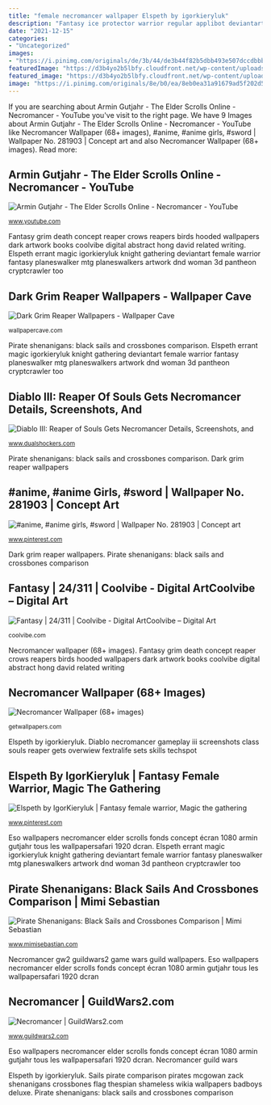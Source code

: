 ```yaml
---
title: "female necromancer wallpaper Elspeth by igorkieryluk"
description: "Fantasy ice protector warrior regular applibot deviantart lion digital géant giant troost remko coolvibe mythologie thor nordique mythical wallpapers fantastique"
date: "2021-12-15"
categories:
- "Uncategorized"
images:
- "https://i.pinimg.com/originals/de/3b/44/de3b44f82b5dbb493e507dccdbbb97dd.jpg"
featuredImage: "https://d3b4yo2b5lbfy.cloudfront.net/wp-content/uploads/wallpapers/GW2_HumanNecromancer-1440x900.jpg"
featured_image: "https://d3b4yo2b5lbfy.cloudfront.net/wp-content/uploads/wallpapers/GW2_HumanNecromancer-1440x900.jpg"
image: "https://i.pinimg.com/originals/8e/b0/ea/8eb0ea31a91679ad5f202d5f515abb6c.jpg"
---
```


If you are searching about Armin Gutjahr - The Elder Scrolls Online - Necromancer - YouTube you've visit to the right page. We have 9 Images about Armin Gutjahr - The Elder Scrolls Online - Necromancer - YouTube like Necromancer Wallpaper (68+ images), #anime, #anime girls, #sword | Wallpaper No. 281903 | Concept art and also Necromancer Wallpaper (68+ images). Read more:

## Armin Gutjahr - The Elder Scrolls Online - Necromancer - YouTube

![Armin Gutjahr - The Elder Scrolls Online - Necromancer - YouTube](https://i.ytimg.com/vi/LjcGNWh3nEA/maxresdefault.jpg "Necromancer guild wars")

<small>www.youtube.com</small>

Fantasy grim death concept reaper crows reapers birds hooded wallpapers dark artwork books coolvibe digital abstract hong david related writing. Elspeth errant magic igorkieryluk knight gathering deviantart female warrior fantasy planeswalker mtg planeswalkers artwork dnd woman 3d pantheon cryptcrawler too

## Dark Grim Reaper Wallpapers - Wallpaper Cave

![Dark Grim Reaper Wallpapers - Wallpaper Cave](https://wallpapercave.com/wp/HzTWdgQ.jpg "Necromancer guild wars")

<small>wallpapercave.com</small>

Pirate shenanigans: black sails and crossbones comparison. Elspeth errant magic igorkieryluk knight gathering deviantart female warrior fantasy planeswalker mtg planeswalkers artwork dnd woman 3d pantheon cryptcrawler too

## Diablo III: Reaper Of Souls Gets Necromancer Details, Screenshots, And

![Diablo III: Reaper of Souls Gets Necromancer Details, Screenshots, and](http://cdn4.dualshockers.com/wp-content/uploads/2017/03/Diablo-III-Necromancer-10.png "Pirate shenanigans: black sails and crossbones comparison")

<small>www.dualshockers.com</small>

Pirate shenanigans: black sails and crossbones comparison. Dark grim reaper wallpapers

## #anime, #anime Girls, #sword | Wallpaper No. 281903 | Concept Art

![#anime, #anime girls, #sword | Wallpaper No. 281903 | Concept art](https://i.pinimg.com/originals/de/3b/44/de3b44f82b5dbb493e507dccdbbb97dd.jpg "#anime, #anime girls, #sword")

<small>www.pinterest.com</small>

Dark grim reaper wallpapers. Pirate shenanigans: black sails and crossbones comparison

## Fantasy | 24/311 | Coolvibe - Digital ArtCoolvibe – Digital Art

![Fantasy | 24/311 | Coolvibe - Digital ArtCoolvibe – Digital Art](http://coolvibe.com/wp-content/uploads/2014/05/Fantasy-Art-Remko-Troost-Ice-Protector.jpg "Necromancer gw2 guildwars2 game wars guild wallpapers")

<small>coolvibe.com</small>

Necromancer wallpaper (68+ images). Fantasy grim death concept reaper crows reapers birds hooded wallpapers dark artwork books coolvibe digital abstract hong david related writing

## Necromancer Wallpaper (68+ Images)

![Necromancer Wallpaper (68+ images)](http://getwallpapers.com/wallpaper/full/6/a/e/441451.jpg "Necromancer wallpaper (68+ images)")

<small>getwallpapers.com</small>

Elspeth by igorkieryluk. Diablo necromancer gameplay iii screenshots class souls reaper gets overwiew fextralife sets skills techspot

## Elspeth By IgorKieryluk | Fantasy Female Warrior, Magic The Gathering

![Elspeth by IgorKieryluk | Fantasy female warrior, Magic the gathering](https://i.pinimg.com/originals/8e/b0/ea/8eb0ea31a91679ad5f202d5f515abb6c.jpg "Diablo iii: reaper of souls gets necromancer details, screenshots, and")

<small>www.pinterest.com</small>

Eso wallpapers necromancer elder scrolls fonds concept écran 1080 armin gutjahr tous les wallpapersafari 1920 dcran. Elspeth errant magic igorkieryluk knight gathering deviantart female warrior fantasy planeswalker mtg planeswalkers artwork dnd woman 3d pantheon cryptcrawler too

## Pirate Shenanigans: Black Sails And Crossbones Comparison | Mimi Sebastian

![Pirate Shenanigans: Black Sails and Crossbones Comparison | Mimi Sebastian](http://www.mimisebastian.com/wp-content/uploads/2014/06/black-sails.jpg "Armin gutjahr")

<small>www.mimisebastian.com</small>

Necromancer gw2 guildwars2 game wars guild wallpapers. Eso wallpapers necromancer elder scrolls fonds concept écran 1080 armin gutjahr tous les wallpapersafari 1920 dcran

## Necromancer | GuildWars2.com

![Necromancer | GuildWars2.com](https://d3b4yo2b5lbfy.cloudfront.net/wp-content/uploads/wallpapers/GW2_HumanNecromancer-1440x900.jpg "Elspeth errant magic igorkieryluk knight gathering deviantart female warrior fantasy planeswalker mtg planeswalkers artwork dnd woman 3d pantheon cryptcrawler too")

<small>www.guildwars2.com</small>

Eso wallpapers necromancer elder scrolls fonds concept écran 1080 armin gutjahr tous les wallpapersafari 1920 dcran. Necromancer guild wars

Elspeth by igorkieryluk. Sails pirate comparison pirates mcgowan zack shenanigans crossbones flag thespian shameless wikia wallpapers badboys deluxe. Pirate shenanigans: black sails and crossbones comparison
